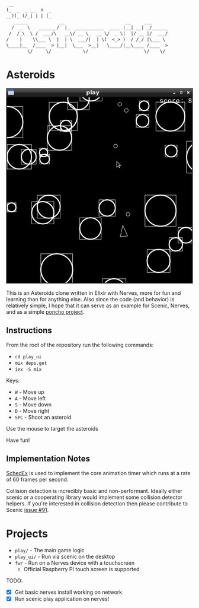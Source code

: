```
 __
(_  _  _ __  o  _ 
__)(_ (/_| | | (_ 
   _____            __                       __     ___
  /  _  \   _______/  |_  ___________  ____ |__| __| _/______
 /  /_\  \ /  ___/\   __\/ __ \_  __ \/  _ \|  |/ __ |/  ___/
/    |    \\___ \  |  | \  ___/|  | \(  <_> )  / /_/ |\___ \ 
\____|__  /____  > |__|  \___  >__|   \____/|__\____ /____  >
        \/     \/            \/                     \/    \/ 
```

# Asteroids

![Screenshot of Gameplay](screenshot.png)

This is an Asteroids clone written in Elixir with Nerves, more for fun and
learning than for anything else. Also since the code (and behavior) is
relatively simple, I hope that it can serve as an example for Scenic, Nerves,
and as a simple [poncho
project](https://embedded-elixir.com/post/2017-05-19-poncho-projects/).

## Instructions

From the root of the repository run the following commands:
* `cd play_ui`
* `mix deps.get`
* `iex -S mix`

Keys:
* `W` - Move up
* `A` - Move left
* `S` - Move down
* `D` - Move right
* `SPC` - Shoot an asteroid

Use the mouse to target the asteroids

Have fun!

## Implementation Notes

[SchedEx](https://github.com/SchedEx/SchedEx) is used to implement the core
animation timer which runs at a rate of 60 frames per second.

Collision detection is incredibly basic and non-performant. Ideally either
scenic or a cooperating library would implement some collision detector helpers.
If you're interested in collision detection then please contribute to Scenic
[issue #91](https://github.com/boydm/scenic/issues/91).

# Projects

* `play/` - The main game logic
* `play_ui/` - Run via scenic on the desktop
* `fw/` - Run on a Nerves device with a touchscreen
  * Official Raspberry PI touch screen is supported

TODO:
* [x] Get basic nerves install working on network
* [x] Run scenic play application on nerves!
